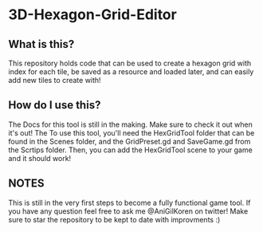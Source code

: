 # 3D-Hexagon-Grid-Editor

## What is this?
This repository holds code that can be used to create a hexagon grid with index for each tile, be saved as a resource and loaded later, and can easily add new tiles to create with!

## How do I use this?
The Docs for this tool is still in the making. Make sure to check it out when it's out!
The To use this tool, you'll need the HexGridTool folder that can be found in the Scenes folder, and the GridPreset.gd and SaveGame.gd from the Scrtips folder.
Then, you can add the HexGridTool scene to your game and it should work!



## NOTES
This is still in the very first steps to become a fully functional game tool.
If you have any question feel free to ask me @AniGilKoren on twitter!
Make sure to star the repository to be kept to date with improvments :)
